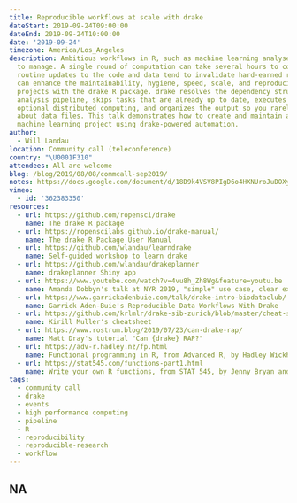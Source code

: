 ```yaml
---
title: Reproducible workflows at scale with drake
dateStart: 2019-09-24T09:00:00
dateEnd: 2019-09-24T10:00:00
date: '2019-09-24'
timezone: America/Los_Angeles
description: Ambitious workflows in R, such as machine learning analyses, can be difficult
  to manage. A single round of computation can take several hours to complete, and
  routine updates to the code and data tend to invalidate hard-earned results. You
  can enhance the maintainability, hygiene, speed, scale, and reproducibility of such
  projects with the drake R package. drake resolves the dependency structure of your
  analysis pipeline, skips tasks that are already up to date, executes the rest with
  optional distributed computing, and organizes the output so you rarely have to think
  about data files. This talk demonstrates how to create and maintain a realistic
  machine learning project using drake-powered automation.
author:
  - Will Landau
location: Community call (teleconference)
country: "\U0001F310"
attendees: All are welcome
blog: /blog/2019/08/08/commcall-sep2019/
notes: https://docs.google.com/document/d/18D9k4VSV8PIgD6o4HXNUroJuDOXyS-IUCVYlzuOVNWw/edit?usp=sharing
vimeo:
  - id: '362383350'
resources:
  - url: https://github.com/ropensci/drake
    name: The drake R package
  - url: https://ropenscilabs.github.io/drake-manual/
    name: The drake R Package User Manual
  - url: https://github.com/wlandau/learndrake
    name: Self-guided workshop to learn drake
  - url: https://github.com/wlandau/drakeplanner
    name: drakeplanner Shiny app
  - url: https://www.youtube.com/watch?v=4vu8h_Zh8Wg&feature=youtu.be
    name: Amanda Dobbyn's talk at NYR 2019, "simple" use case, clear explanation
  - url: https://www.garrickadenbuie.com/talk/drake-intro-biodataclub/
    name: Garrick Aden-Buie's Reproducible Data Workflows With Drake
  - url: https://github.com/krlmlr/drake-sib-zurich/blob/master/cheat-sheet.pdf
    name: Kirill Muller's cheatsheet
  - url: https://www.rostrum.blog/2019/07/23/can-drake-rap/
    name: Matt Dray's tutorial "Can {drake} RAP?"
  - url: https://adv-r.hadley.nz/fp.html
    name: Functional programming in R, from Advanced R, by Hadley Wickham
  - url: https://stat545.com/functions-part1.html
    name: Write your own R functions, from STAT 545, by Jenny Bryan and course TAs
tags:
  - community call
  - drake
  - events
  - high performance computing
  - pipeline
  - R
  - reproducibility
  - reproducible-research
  - workflow
---
```

NA
---

